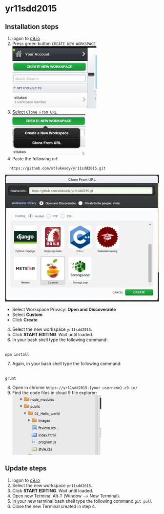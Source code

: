 # yr11sdd2015

## Installation steps

1. logon to <a href="https://c9.io" target="_blank">c9.io</a>
2. Press green button `CREATE NEW WORKSPACE`<br />
![Create new workspce](public/images/001.jpeg)
3. Select `Clone From URL`<br />
  ![Create new workspce](public/images/002.jpeg)<br />
4. Paste the following url: 
```
  https://github.com/stlukesdy/yr11sdd2015.git
```
![Create new workspce](public/images/003.jpeg)<br />

  - Select Workspace Privacy: **Open and Discoverable**<br />
  - Select **Custom**<br />
  - Click **Create**<br />

4. Select the new workspace `yr11sdd2015`.
5. Click **START EDITING**. Wait until loaded.
6. In your bash shell type the following command:<br /><br />
```
npm install
```
7. Again, in your bash shell type the following command:<br /><br />
```
grunt
```

8. Open in chrome `https://yr11sdd2015-{your username}.c9.io/`
9. Find the code files in cloud 9 file explorer:<br />
![Create new workspce](public/images/004.jpeg)


## Update steps


1. logon to <a href="https://c9.io" target="_blank">c9.io</a>
2. Select the new workspace `yr11sdd2015`.
3. Click **START EDITING**. Wait until loaded.
4. Open new Terminal Alt-T (Window --> New Terminal).
5. In your new terminal bash shell type the following command:`git pull`
6. Close the new Terminal created in step 4.
